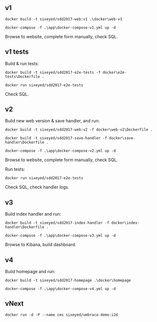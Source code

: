 
## v1

```
docker build -t sixeyed/sdd2017-web:v1 .\docker\web-v1

docker-compose -f .\app\docker-compose-v1.yml up -d
```

Browse to website, complete form manually, check SQL. 

## v1 tests

Build & run tests:

```
docker build -t sixeyed/sdd2017-e2e-tests -f docker\e2e-tests\Dockerfile .

docker run sixeyed/sdd2017-e2e-tests
```

Check SQL.

## v2

Build new web version & save handler, and run:

```
docker build -t sixeyed/sdd2017-web:v2 -f docker\web-v2\Dockerfile .

docker build -t sixeyed/sdd2017-save-handler -f docker\save-handler\Dockerfile .

docker-compose -f .\app\docker-compose-v2.yml up -d
```

Browse to website, complete form manually, check SQL. 

Run tests:

```
docker run sixeyed/sdd2017-e2e-tests
```

Check SQL, check handler logs.

## v3

Build index handler and run:

```
docker build -t sixeyed/sdd2017-index-handler -f docker\index-handler\Dockerfile .

docker-compose -f .\app\docker-compose-v3.yml up -d
```

Browse to Kibana, build dashboard.

## v4

Build homepage and run:

```
docker build -t sixeyed/sdd2017-homepage .\docker\homepage

docker-compose -f .\app\docker-compose-v4.yml up -d
```

## vNext

```
docker run -d -P --name cms sixeyed/umbraco-demo:i2d 
```